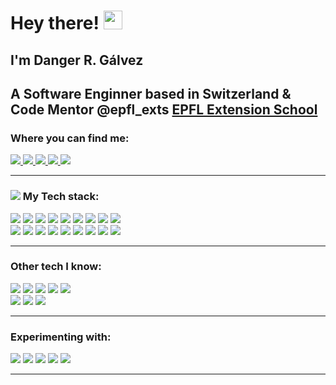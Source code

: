 # Hey there! <img src="https://media.giphy.com/media/Kf5R9AfnjvZmJW7URt/giphy.gif" height="30px">
## I'm Danger R. Gálvez
## A Software Enginner based in Switzerland & Code Mentor @epfl_exts [EPFL Extension School](https://www.extensionschool.ch/)
### Where you can find me:
<a href="https://twitter.com/dangerrg84" target="_blank" rel="noopener noreferrer" class="link">
  <img src="https://img.icons8.com/color/48/000000/twitter.png">
</a>
<a href="https://www.linkedin.com/in/dangerrg/" target="_blank" rel="noopener noreferrer" title="LinkedIn" class="link">
  <img src="https://img.icons8.com/color/48/000000/linkedin-circled.png">
</a>
<a href="https://github.com/galvezweb/" target="_blank" rel="noopener noreferrer" class="link">
  <img src="https://img.icons8.com/color/48/000000/github.png">
</a>
<a href="https://stackoverflow.com/users/6638513/mr-dan?tab=profile" target="_blank" rel="noopener noreferrer" class="link">
  <img src="https://img.icons8.com/color/48/000000/stackoverflow.png">
</a>
<a href="https://galvezweb.com" target="_blank" rel="noopener noreferrer" class="link">
  <img src="https://img.icons8.com/color/48/000000/domain--v1.png"/>
</a>

<!-- <hr>

<a href="https://github.com/dangerrg">
 
  <img height="200em" src="https://github-readme-stats.vercel.app/api?username=dangerrg&theme=github_dark&show_icons=true&count_private=true" />
  <img height="200em" src="https://github-readme-stats.vercel.app/api/top-langs/?username=dangerrg&langs_count=8&theme=github_dark&layout=compact" />
</a>
 <img height="200em" src="https://github-readme-stats.vercel.app/api?username=bencolon&theme=github_dark&show_icons=true&count_private=true&hide_title=true" />
 -->
  <hr>

### <img src="https://img.icons8.com/color/30/000000/maintenance.png"/> My Tech stack:

  <div>
    <img src="https://img.icons8.com/color/48/000000/ruby-programming-language.png"/>
    <img src="https://img.icons8.com/windows/68/CC0000/ruby-on-rails.png"/>
    <img src="https://img.icons8.com/color/48/000000/git.png"/>
    <img src="https://img.icons8.com/color/48/000000/heroku.png"/>
    <img src="https://img.icons8.com/color/48/000000/postgreesql.png"/>
    <img src="https://img.icons8.com/color/48/000000/amazon-s3.png"/>
    <img src="https://img.icons8.com/color/50/000000/javascript.png"/>
    <img src="https://img.icons8.com/color/48/000000/html-5--v1.png"/>
    <img src="https://img.icons8.com/color/48/000000/css3.png"/>
    <br/>
    <img src="https://img.icons8.com/color/48/000000/visual-studio-code-2019.png"/>
    <img src="https://img.icons8.com/color/50/000000/atom-editor.png"/>
    <img src="https://img.icons8.com/color/48/000000/bootstrap.png"/>
    <img src="https://img.icons8.com/color/48/000000/sass.png"/>
    <img src="https://img.icons8.com/color/48/000000/circleci.png"/>
    <img src="https://img.icons8.com/color/48/000000/travis-ci.png"/>
    <img src="https://img.icons8.com/color/48/FFFFFF/json.png"/>
    <img src="https://img.icons8.com/color/48/FFFFFF/console.png"/>
    <img src="https://img.icons8.com/color/48/000000/command-line.png"/>
  <div>
  <hr>

### Other tech I know:

  <div>
    <img src="https://img.icons8.com/color/48/000000/swift.png"/>
    <img src="https://img.icons8.com/color/48/000000/google-firebase-console.png"/>
    <img src="https://img.icons8.com/color/48/FFFFFF/wordpress.png"/>
    <img src="https://img.icons8.com/color/64/FFFFFF/nodejs.png"/>
    <img src="https://img.icons8.com/windows/48/f1c40f/node-js.png"/>
    </br>
    <img src="https://img.icons8.com/color/48/000000/xcode.png"/>
    <img src="https://img.icons8.com/color/48/000000/sublime-text.png"/>
    <img src="https://img.icons8.com/color/48/000000/pycharm.png"/>
  </div>

  <hr>

### Experimenting with:
  <div>
    <img src="https://img.icons8.com/color/48/000000/python--v1.png"/>
    <img src="https://img.icons8.com/color/48/000000/react-native.png"/>
    <img src="https://img.icons8.com/color/48/000000/webpack.png"/>
    <img src="https://img.icons8.com/color/48/000000/npm.png"/>
     <img src="https://img.icons8.com/color/48/000000/docker.png"/>
  </div>

  <hr>

<!--  ### Want to learn:

  <div>
    <img src="https://img.icons8.com/color/48/000000/docker.png"/>
  </div>

  <hr> -->

<!-- ### Stuff I use:

  <div>
    <img src="https://img.icons8.com/color/48/000000/notion.png"/>
    <img src="https://img.icons8.com/color/48/000000/mac-logo.png"/>
    <img src="https://img.icons8.com/fluency/48/000000/mac-client.png"/>
    <img src="https://img.icons8.com/color/48/000000/icons8.png"/>
    <img src="https://img.icons8.com/color/48/000000/launchpad.png"/>
    <img src="https://img.icons8.com/color/48/000000/grammarly.png"/>
    <img src="https://img.icons8.com/color/50/000000/1password.png"/>
    <img src="https://img.icons8.com/dusk/48/000000/postman-api.png"/>
    <img src="https://img.icons8.com/color/48/000000/jsfiddle.png"/>
  </div>

  <hr> -->
<!--   <div>
    <a href="https://github.com/dangerrg">
      <img height="180em" src="https://github-readme-stats.vercel.app/api?username=dangerrg&theme=github_dark&show_icons=true&count_private=true" />
      <img height="180em" src="https://github-readme-stats.vercel.app/api/top-langs/?username=dangerrg&theme=github_dark&layout=compact" />
    </a>
  </div> -->
  </br>
<!--     <img height="180em" src="https://github-readme-stats.vercel.app/api/top-langs/?username=dangerrg&theme=buefy&layout=compact" />
      <img height="180em" src="https://github-readme-stats.vercel.app/api/top-langs/?username=dangerrg&theme=buefy&layout=compact&layout=compact" />
      </br>
    <a href="https://github.com/dangerrg/github-readme-stats">

  <img align="center" src="https://github-readme-stats.vercel.app/api/pin/?username=dangerrg&repo=github-readme-stats" />
</a>
<a href="https://github.com/dangerrg">
  <img align="center" src="https://github-readme-stats.vercel.app/api/pin/?username=dangerrg" />
</a> -->

  <!--
  <script data-name="BMC-Widget" data-cfasync="false" src="https://cdnjs.buymeacoffee.com/1.0.0/widget.prod.min.js" data-id="dangerrg" data-description="Support me on Buy me a coffee!" data-message="Thank you for visiting" data-color="#5F7FFF" data-position="Right" data-x_margin="18" data-y_margin="18"></script> -->

<!--
**dangerrg/dangerrg** is a ✨ _special_ ✨ repository because its `README.md` (this file) appears on your GitHub profile.

Here are some ideas to get you started:

- 🔭 I’m currently working on ...
- 🌱 I’m currently learning ...
- 👯 I’m looking to collaborate on ...
- 🤔 I’m looking for help with ...
- 💬 Ask me about ...
- 📫 How to reach me: ...
- 😄 Pronouns: ...
- ⚡ Fun fact: ...
-->
